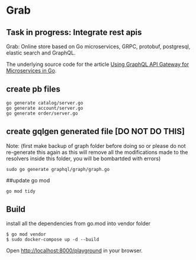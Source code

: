 # Grab

## Task in progress: Integrate rest apis

Grab: Online store based on Go microservices, GRPC, protobuf, postgresql, elastic search and GraphQL.

The underlying source code for the article [Using GraphQL API Gateway for Microservices in Go](https://outcrawl.com/go-graphql-gateway-microservices).

## create pb files
```
go generate catalog/server.go
go generate account/server.go
go generate order/server.go
```

## create gqlgen generated file [DO NOT DO THIS]
Note: (first make backup of graph folder before doing so or please do not re-generate this again as this will remove all the modifications made to the resolvers inside this folder, you will be bombartded with errors)
```
sudo go generate graphql/graph/graph.go
```

##update go mod
```
go mod tidy
```

## Build
install all the dependencies from go.mod into vendor folder
```
$ go mod vendor
$ sudo docker-compose up -d --build
```

Open <http://localhost:8000/playground> in your browser.
